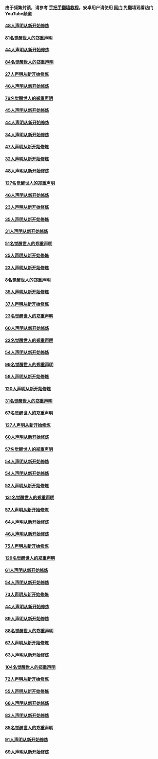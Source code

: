 #### 由于频繁封锁，请参考 [手把手翻墙教程](https://github.com/gfw-breaker/guides/wiki/)，安卓用户请使用 [网门](https://github.com/gfw-breaker/nogfw/blob/master/dl.md?t=03071400) 免翻墙观看热门YouTube频道 

#### [48人声明从新开始修炼](../pages/91/421605.md?t=03071400) 

#### [81名觉醒世人的郑重声明](../pages/91/421656.md?t=03071400) 

#### [44人声明从新开始修炼](../pages/91/421544.md?t=03071400) 

#### [84名觉醒世人的郑重声明](../pages/91/421543.md?t=03071400) 

#### [27人声明从新开始修炼](../pages/91/421465.md?t=03071400) 

#### [46人声明从新开始修炼](../pages/91/421454.md?t=03071400) 

#### [76名觉醒世人的郑重声明](../pages/91/421453.md?t=03071400) 

#### [45人声明从新开始修炼](../pages/91/421452.md?t=03071400) 

#### [44人声明从新开始修炼](../pages/91/421422.md?t=03071400) 

#### [34人声明从新开始修炼](../pages/91/421322.md?t=03071400) 

#### [47人声明从新开始修炼](../pages/91/421264.md?t=03071400) 

#### [32人声明从新开始修炼](../pages/91/421225.md?t=03071400) 

#### [48人声明从新开始修炼](../pages/91/421202.md?t=03071400) 

#### [127名觉醒世人的郑重声明](../pages/91/421224.md?t=03071400) 

#### [46人声明从新开始修炼](../pages/91/421203.md?t=03071400) 

#### [23人声明从新开始修炼](../pages/91/421138.md?t=03071400) 

#### [35人声明从新开始修炼](../pages/91/421122.md?t=03071400) 

#### [31人声明从新开始修炼](../pages/91/421081.md?t=03071400) 

#### [51名觉醒世人的郑重声明](../pages/91/421080.md?t=03071400) 

#### [25人声明从新开始修炼](../pages/91/421020.md?t=03071400) 

#### [23人声明从新开始修炼](../pages/91/420884.md?t=03071400) 

#### [8名觉醒世人的郑重声明](../pages/91/420883.md?t=03071400) 

#### [35人声明从新开始修炼](../pages/91/420809.md?t=03071400) 

#### [37人声明从新开始修炼](../pages/91/420766.md?t=03071400) 

#### [23名觉醒世人的郑重声明](../pages/91/420765.md?t=03071400) 

#### [60人声明从新开始修炼](../pages/91/420727.md?t=03071400) 

#### [22名觉醒世人的郑重声明](../pages/91/420726.md?t=03071400) 

#### [54人声明从新开始修炼](../pages/91/420529.md?t=03071400) 

#### [99名觉醒世人的郑重声明](../pages/91/420528.md?t=03071400) 

#### [58人声明从新开始修炼](../pages/91/420198.md?t=03071400) 

#### [120人声明从新开始修炼](../pages/91/420141.md?t=03071400) 

#### [31名觉醒世人的郑重声明](../pages/91/420197.md?t=03071400) 

#### [67名觉醒世人的郑重声明](../pages/91/420140.md?t=03071400) 

#### [127人声明从新开始修炼](../pages/91/420082.md?t=03071400) 

#### [60人声明从新开始修炼](../pages/91/420081.md?t=03071400) 

#### [57名觉醒世人的郑重声明](../pages/91/420080.md?t=03071400) 

#### [54人声明从新开始修炼](../pages/91/419533.md?t=03071400) 

#### [54人声明从新开始修炼](../pages/91/419532.md?t=03071400) 

#### [52人声明从新开始修炼](../pages/91/419531.md?t=03071400) 

#### [131名觉醒世人的郑重声明](../pages/91/419530.md?t=03071400) 

#### [57人声明从新开始修炼](../pages/91/419430.md?t=03071400) 

#### [64人声明从新开始修炼](../pages/91/419429.md?t=03071400) 

#### [46人声明从新开始修炼](../pages/91/419428.md?t=03071400) 

#### [75人声明从新开始修炼](../pages/91/419427.md?t=03071400) 

#### [129名觉醒世人的郑重声明](../pages/91/419426.md?t=03071400) 

#### [61人声明从新开始修炼](../pages/91/419198.md?t=03071400) 

#### [54人声明从新开始修炼](../pages/91/419197.md?t=03071400) 

#### [73人声明从新开始修炼](../pages/91/419196.md?t=03071400) 

#### [44人声明从新开始修炼](../pages/91/419075.md?t=03071400) 

#### [89人声明从新开始修炼](../pages/91/419074.md?t=03071400) 

#### [88名觉醒世人的郑重声明](../pages/91/419195.md?t=03071400) 

#### [67人声明从新开始修炼](../pages/91/419073.md?t=03071400) 

#### [63人声明从新开始修炼](../pages/91/419072.md?t=03071400) 

#### [104名觉醒世人的郑重声明](../pages/91/419071.md?t=03071400) 

#### [72人声明从新开始修炼](../pages/91/418902.md?t=03071400) 

#### [55人声明从新开始修炼](../pages/91/418901.md?t=03071400) 

#### [68人声明从新开始修炼](../pages/91/418900.md?t=03071400) 

#### [83人声明从新开始修炼](../pages/91/418757.md?t=03071400) 

#### [85名觉醒世人的郑重声明](../pages/91/418899.md?t=03071400) 

#### [91人声明从新开始修炼](../pages/91/418756.md?t=03071400) 

#### [69人声明从新开始修炼](../pages/91/418755.md?t=03071400) 

